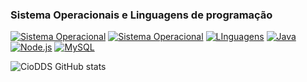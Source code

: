 ### Sistema Operacionais e Linguagens de programação
[![Sistema Operacional](https://img.shields.io/badge/Windows-0078D6?style=for-the-badge&logo=windows&logoColor=white)]()
[![Sistema Operacional](https://img.shields.io/badge/Linux-0078D6?style=for-the-badge&logo=linux&logoColor=white)]()
[![LInguagens](https://img.shields.io/badge/JavaScript-F7DF1E?style=for-the-badge&logo=javascript&logoColor=black)]()
[![Java](https://img.shields.io/badge/Java-ED8B00?style=for-the-badge&logo=java&logoColor=white)](https://www.java.com/)
[![Node.js](https://img.shields.io/badge/Node.js-43853D?style=for-the-badge&logo=node.js&logoColor=white)](https://nodejs.org/)
[![MySQL](https://img.shields.io/badge/MySQL-4479A1?style=for-the-badge&logo=mysql&logoColor=white)](https://www.mysql.com/)




![CioDDS GitHub stats](https://github-readme-stats.vercel.app/api?username=caiodds&show_icons=true&theme=radical)

